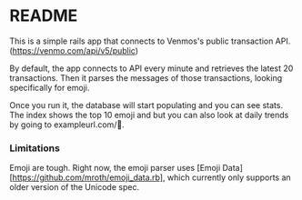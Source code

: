 # README

This is a simple rails app that connects to Venmos's public transaction API. (https://venmo.com/api/v5/public)

By default, the app connects to API every minute and retrieves the latest 20 transactions. Then it parses the messages of those transactions, looking specifically for emoji.

Once you run it, the database will start populating and you can see stats. The index shows the top 10 emoji and but you can also look at daily trends by going to exampleurl.com/🍕.

### Limitations

Emoji are tough. Right now, the emoji parser uses [Emoji Data][https://github.com/mroth/emoji_data.rb], which currently only supports an older version of the Unicode spec.
